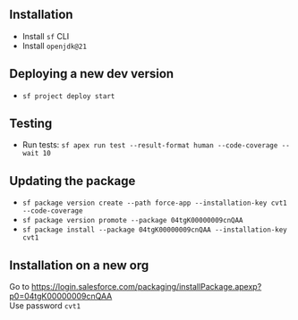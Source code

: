 ## Installation

- Install `sf` CLI
- Install `openjdk@21`

## Deploying a new dev version

- `sf project deploy start`

## Testing

- Run tests: `sf apex run test --result-format human --code-coverage --wait 10`

## Updating the package

- `sf package version create --path force-app --installation-key cvt1 --code-coverage`
- `sf package version promote --package 04tgK00000009cnQAA`
- `sf package install --package 04tgK00000009cnQAA --installation-key cvt1`

## Installation on a new org

Go to https://login.salesforce.com/packaging/installPackage.apexp?p0=04tgK00000009cnQAA \
Use password `cvt1`
